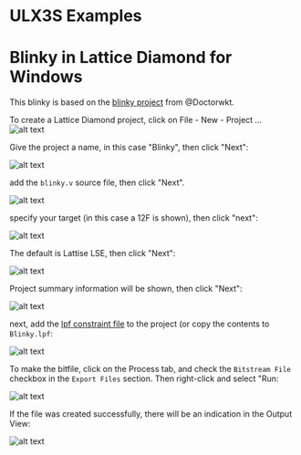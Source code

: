 # ULX3S Examples

# Blinky in Lattice Diamond for Windows
This blinky is based on the [blinky project](https://github.com/DoctorWkt/ULX3S-Blinky) from @Doctorwkt.

To create a Lattice Diamond project, click on File - New - Project ...
![alt text](./blinky/images/diamond-project-step0.PNG )

Give the project a name, in this case "Blinky", then click "Next":

![alt text](./blinky/images/diamond-project-step1.PNG )

add the `blinky.v` source file, then click "Next".

![alt text](./blinky/images/diamond-project-step2.PNG )
 
specify your target (in this case a 12F is shown), then click "next":

![alt text](./blinky/images/diamond-project-step3.PNG )

The default is Lattise LSE, then click "Next":

![alt text](./blinky/images/diamond-project-step4.PNG )

Project summary information will be shown, then click "Next":

![alt text](./blinky/images/diamond-project-step5.PNG )

next, add the [lpf constraint file](../doc/constraints/ulx3s_v20.lpf) to the project (or copy the contents to `Blinky.lpf`:

![alt text](./blinky/images/diamond-project-add-lpf.PNG )

To make the bitfile, click on the Process tab, and check the `Bitstream File` checkbox in the `Export Files` section. Then right-click and select "Run:

![alt text](./blinky/images/diamond-project-make-bitfile.PNG )

If the file was created successfully, there will be an indication in the Output View:

![alt text](./blinky/images/diamond-Blinky-bitfile-success-output.PNG )
